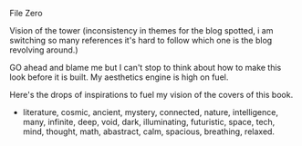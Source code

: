 File Zero

Vision of the tower
(inconsistency in themes for the blog spotted, i am switching so many references it's hard to follow which one is the blog revolving around.)

GO ahead and blame me but I can't stop to think about how to make this look before it is built.
My aesthetics engine is high on fuel.

Here's the drops of inspirations to fuel my vision of the covers of this book.
- literature, cosmic, ancient, mystery, connected, nature, intelligence, many, infinite, deep, void, dark, illuminating, futuristic, space, tech, mind, thought, math, abastract, calm, spacious, breathing, relaxed.



